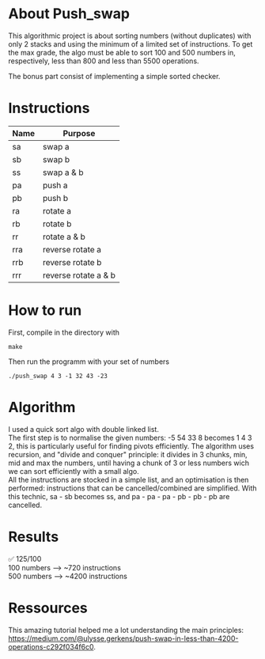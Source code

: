# About Push_swap

This algorithmic project is about sorting numbers (without duplicates) with only 2 stacks and using the minimum of a limited set of instructions.
To get the max grade, the algo must be able to sort 100 and 500 numbers in, respectively, less than 800 and less than 5500 operations.

The bonus part consist of implementing a simple sorted checker.  

# Instructions

| Name | Purpose |
|------|---------|
|   sa | swap a |
|   sb | swap b |
|   ss | swap a & b |
|   pa | push a  |
|   pb | push b  |
|   ra | rotate a |
|   rb | rotate b |
|   rr | rotate a & b |
|  rra | reverse rotate a |
|  rrb | reverse rotate b |
|  rrr | reverse rotate a & b |

# How to run

First, compile in the directory with
```
make
```
Then run the programm with your set of numbers
```
./push_swap 4 3 -1 32 43 -23
```

# Algorithm

I used a quick sort algo with double linked list.  
The first step is to normalise the given numbers: -5 54 33 8 becomes 1 4 3 2, this is particularly useful for finding pivots efficiently. The algorithm uses recursion, and "divide and conquer" principle: it divides in 3 chunks, min, mid and max the numbers, until having a chunk of 3 or less numbers wich we can sort efficiently with a small algo.  
All the instructions are stocked in a simple list, and an optimisation is then performed: instructions that can be cancelled/combined are simplified. With this technic, sa - sb becomes ss, and pa - pa - pa - pb - pb - pb are cancelled.

# Results

✅ 125/100  
100 numbers --> ~720 instructions  
500 numbers --> ~4200 instructions  

# Ressources

This amazing tutorial helped me a lot understanding the main principles: https://medium.com/@ulysse.gerkens/push-swap-in-less-than-4200-operations-c292f034f6c0.  
